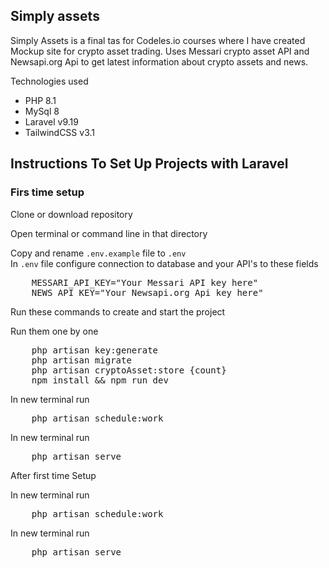 ## Simply assets

Simply Assets is a final tas for Codeles.io courses where I have created Mockup site for crypto asset trading.
Uses Messari crypto asset API and Newsapi.org Api to get latest information about crypto assets and news.

<p>Technologies used</p>
<ul>
    <li>PHP 8.1</li>
    <li>MySql 8</li>
    <li>Laravel v9.19</li>
    <li>TailwindCSS v3.1</li>
</ul>

## Instructions To Set Up Projects with Laravel

<h3>Firs time setup</h3>

<p>Clone or download repository</p>
<p>Open terminal or command line in that directory</p>
<p>Copy and rename <code>.env.example</code> file to <code>.env</code><br>
In <code>.env</code> file configure connection to database and your API's to these fields</p>
<pre>
    MESSARI_API_KEY="Your Messari API key here"
    NEWS_API_KEY="Your Newsapi.org Api key here"
</pre>

<p>Run these commands to create and start the project</p>
<p>Run them one by one</p>
<pre>
    php artisan key:generate
    php artisan migrate
    php artisan cryptoAsset:store {count}
    npm install && npm run dev
</pre>

<p>In new terminal run</p>
<pre>
    php artisan schedule:work
</pre>
<p>In new terminal run</p>
<pre>
    php artisan serve
</pre>

<p>After first time Setup</p>
<p>In new terminal run</p>
<pre>
    php artisan schedule:work
</pre>
<p>In new terminal run</p>
<pre>
    php artisan serve
</pre>
